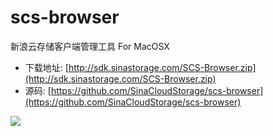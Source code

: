 scs-browser
===========

新浪云存储客户端管理工具 For MacOSX 

* 下载地址: [http://sdk.sinastorage.com/SCS-Browser.zip](http://sdk.sinastorage.com/SCS-Browser.zip)
* 源码: [https://github.com/SinaCloudStorage/scs-browser](https://github.com/SinaCloudStorage/scs-browser)

![](http://sinastorage.com/sdk/snapshot/snapshot.png?KID=sina,10020eeug8&Expires=1404102047&ssig=EzX5dJ4ADV)
